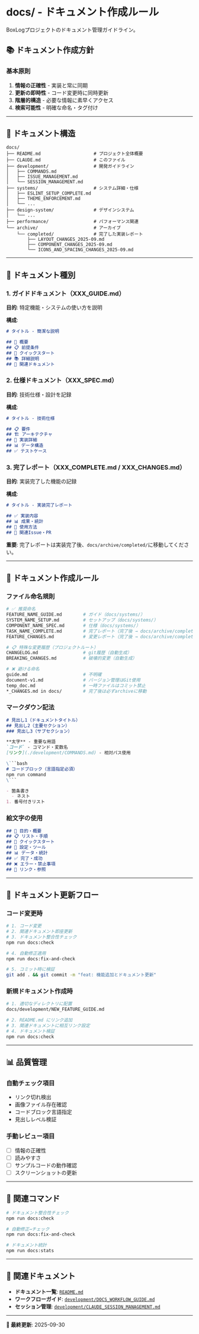 # docs/ - ドキュメント作成ルール

BoxLogプロジェクトのドキュメント管理ガイドライン。

## 📚 ドキュメント作成方針

### 基本原則
1. **情報の正確性** - 実装と常に同期
2. **更新の即時性** - コード変更時に同時更新
3. **階層的構造** - 必要な情報に素早くアクセス
4. **検索可能性** - 明確な命名・タグ付け

---

## 📁 ドキュメント構造

```
docs/
├── README.md                    # プロジェクト全体概要
├── CLAUDE.md                    # このファイル
├── development/                 # 開発ガイドライン
│   ├── COMMANDS.md
│   ├── ISSUE_MANAGEMENT.md
│   └── SESSION_MANAGEMENT.md
├── systems/                     # システム詳細・仕様
│   ├── ESLINT_SETUP_COMPLETE.md
│   ├── THEME_ENFORCEMENT.md
│   └── ...
├── design-system/               # デザインシステム
│   └── ...
├── performance/                 # パフォーマンス関連
└── archive/                     # アーカイブ
    └── completed/               # 完了した実装レポート
        ├── LAYOUT_CHANGES_2025-09.md
        ├── COMPONENT_CHANGES_2025-09.md
        └── ICONS_AND_SPACING_CHANGES_2025-09.md
```

---

## 🎯 ドキュメント種別

### 1. ガイドドキュメント（XXX_GUIDE.md）
**目的**: 特定機能・システムの使い方を説明

**構成**:
```markdown
# タイトル - 簡潔な説明

## 🎯 概要
## 📋 前提条件
## 🚀 クイックスタート
## 📚 詳細説明
## 🔗 関連ドキュメント
```

### 2. 仕様ドキュメント（XXX_SPEC.md）
**目的**: 技術仕様・設計を記録

**構成**:
```markdown
# タイトル - 技術仕様

## 📋 要件
## 🏗️ アーキテクチャ
## 🔧 実装詳細
## 📊 データ構造
## ✅ テストケース
```

### 3. 完了レポート（XXX_COMPLETE.md / XXX_CHANGES.md）
**目的**: 実装完了した機能の記録

**構成**:
```markdown
# タイトル - 実装完了レポート

## ✅ 実装内容
## 📊 成果・統計
## 🎯 使用方法
## 🔗 関連Issue・PR
```

**重要**: 完了レポートは実装完了後、`docs/archive/completed/`に移動してください。

---

## 📝 ドキュメント作成ルール

### ファイル命名規則
```bash
# ✅ 推奨命名
FEATURE_NAME_GUIDE.md        # ガイド（docs/systems/）
SYSTEM_NAME_SETUP.md         # セットアップ（docs/systems/）
COMPONENT_NAME_SPEC.md       # 仕様（docs/systems/）
TASK_NAME_COMPLETE.md        # 完了レポート（完了後 → docs/archive/completed/）
FEATURE_CHANGES.md           # 変更レポート（完了後 → docs/archive/completed/）

# 📋 特殊な変更履歴（プロジェクトルート）
CHANGELOG.md                 # git履歴（自動生成）
BREAKING_CHANGES.md          # 破壊的変更（自動生成）

# ❌ 避ける命名
guide.md                     # 不明確
document-v1.md               # バージョン管理はGit使用
temp_doc.md                  # 一時ファイルはコミット禁止
*_CHANGES.md in docs/        # 完了後は必ずarchiveに移動
```

### マークダウン記法
```markdown
# 見出し1（ドキュメントタイトル）
## 見出し2（主要セクション）
### 見出し3（サブセクション）

**太字** - 重要な用語
`コード` - コマンド・変数名
[リンク](./development/COMMANDS.md) - 相対パス使用

\```bash
# コードブロック（言語指定必須）
npm run command
\```

- 箇条書き
  - ネスト
1. 番号付きリスト
```

### 絵文字の使用
```markdown
## 🎯 目的・概要
## 📋 リスト・手順
## 🚀 クイックスタート
## 🔧 設定・ツール
## 📊 データ・統計
## ✅ 完了・成功
## ❌ エラー・禁止事項
## 🔗 リンク・参照
```

---

## 🔄 ドキュメント更新フロー

### コード変更時
```bash
# 1. コード変更
# 2. 関連ドキュメント即座更新
# 3. ドキュメント整合性チェック
npm run docs:check

# 4. 自動修正適用
npm run docs:fix-and-check

# 5. コミット時に検証
git add . && git commit -m "feat: 機能追加とドキュメント更新"
```

### 新規ドキュメント作成時
```bash
# 1. 適切なディレクトリに配置
docs/development/NEW_FEATURE_GUIDE.md

# 2. README.md にリンク追加
# 3. 関連ドキュメントに相互リンク設定
# 4. ドキュメント検証
npm run docs:check
```

---

## 📊 品質管理

### 自動チェック項目
- リンク切れ検出
- 画像ファイル存在確認
- コードブロック言語指定
- 見出しレベル検証

### 手動レビュー項目
- [ ] 情報の正確性
- [ ] 読みやすさ
- [ ] サンプルコードの動作確認
- [ ] スクリーンショットの更新

---

## 🔗 関連コマンド

```bash
# ドキュメント整合性チェック
npm run docs:check

# 自動修正→チェック
npm run docs:fix-and-check

# ドキュメント統計
npm run docs:stats
```

---

## 🔗 関連ドキュメント

- **ドキュメント一覧**: [`README.md`](./README.md)
- **ワークフローガイド**: [`development/DOCS_WORKFLOW_GUIDE.md`](./development/DOCS_WORKFLOW_GUIDE.md)
- **セッション管理**: [`development/CLAUDE_SESSION_MANAGEMENT.md`](./development/CLAUDE_SESSION_MANAGEMENT.md)

---

**📖 最終更新**: 2025-09-30